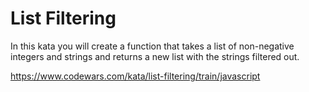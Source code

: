 # List Filtering
In this kata you will create a function that takes a list of non-negative integers and strings and returns a new list with the strings filtered out.

https://www.codewars.com/kata/list-filtering/train/javascript
